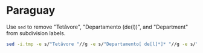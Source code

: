 # Paraguay

Use `sed` to remove "Tetãvore", "Departamento (de(l))", and "Department" from subdivision labels.

```sh
sed -i.tmp -e s/"Tetãvore "//g -e s/"Departamento[ de[l]*]* "//g -e s/" Department"//g data/paraguay_departments_v1.geo.json
```